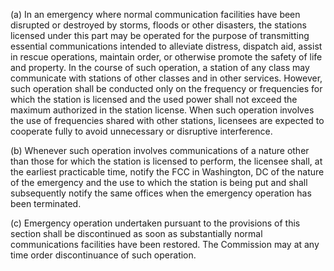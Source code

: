 (a) In an emergency where normal communication facilities have been disrupted or destroyed by storms, floods or other disasters, the stations licensed under this part may be operated for the purpose of transmitting essential communications intended to alleviate distress, dispatch aid, assist in rescue operations, maintain order, or otherwise promote the safety of life and property. In the course of such operation, a station of any class may communicate with stations of other classes and in other services. However, such operation shall be conducted only on the frequency or frequencies for which the station is licensed and the used power shall not exceed the maximum authorized in the station license. When such operation involves the use of frequencies shared with other stations, licensees are expected to cooperate fully to avoid unnecessary or disruptive interference.

(b) Whenever such operation involves communications of a nature other than those for which the station is licensed to perform, the licensee shall, at the earliest practicable time, notify the FCC in Washington, DC of the nature of the emergency and the use to which the station is being put and shall subsequently notify the same offices when the emergency operation has been terminated.

(c) Emergency operation undertaken pursuant to the provisions of this section shall be discontinued as soon as substantially normal communications facilities have been restored. The Commission may at any time order discontinuance of such operation.


